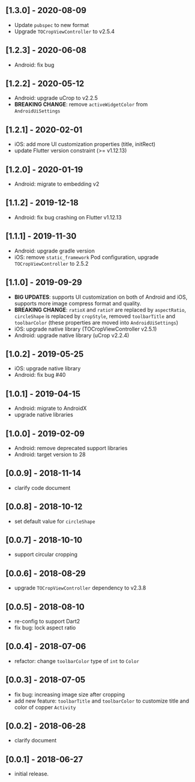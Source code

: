 ## [1.3.0] - 2020-08-09

* Update `pubspec` to new format
* Upgrade `TOCropViewController` to v2.5.4

## [1.2.3] - 2020-06-08

* Android: fix bug

## [1.2.2] - 2020-05-12

* Android: upgrade uCrop to v2.2.5
* **BREAKING CHANGE**: remove `activeWidgetColor` from `AndroidUiSettings`

## [1.2.1] - 2020-02-01

* iOS: add more UI customization properties (title, initRect)
* update Flutter version constraint (>= v1.12.13)

## [1.2.0] - 2020-01-19

* Android: migrate to embedding v2

## [1.1.2] - 2019-12-18

* Android: fix bug crashing on Flutter v1.12.13

## [1.1.1] - 2019-11-30

* Android: upgrade gradle version
* iOS: remove `static_framework` Pod configuration, upgrade `TOCropViewController` to 2.5.2

## [1.1.0] - 2019-09-29

* **BIG UPDATES**: supports UI customization on both of Android and iOS, supports more image compress format and quality.
* **BREAKING CHANGE**: `ratioX` and `ratioY` are replaced by `aspectRatio`, `circleShape` is replaced by `cropStyle`, removed `toolbarTitle` and `toolbarColor` (these properties are moved into `AndroidUiSettings`)
* iOS: upgrade native library (TOCropViewController v2.5.1)
* Android: upgrade native library (uCrop v2.2.4)

## [1.0.2] - 2019-05-25

* iOS: upgrade native library
* Android: fix bug #40

## [1.0.1] - 2019-04-15

* Android: migrate to AndroidX
* upgrade native libraries

## [1.0.0] - 2019-02-09

* Android: remove deprecated support libraries
* Android: target version to 28

## [0.0.9] - 2018-11-14

* clarify code document

## [0.0.8] - 2018-10-12

* set default value for `circleShape`

## [0.0.7] - 2018-10-10

* support circular cropping

## [0.0.6] - 2018-08-29

* upgrade `TOCropViewController` dependency to v2.3.8

## [0.0.5] - 2018-08-10

* re-config to support Dart2
* fix bug: lock aspect ratio

## [0.0.4] - 2018-07-06

* refactor: change `toolbarColor` type of `int` to `Color`

## [0.0.3] - 2018-07-05

* fix bug: increasing image size after cropping
* add new feature: `toolbarTitle` and `toolbarColor` to customize title and color of copper `Activity`

## [0.0.2] - 2018-06-28

* clarify document

## [0.0.1] - 2018-06-27

* initial release.